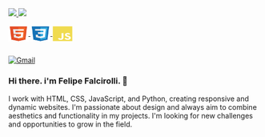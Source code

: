 <div align="left"> <!-- trocar para "center" quando as curiosidades estiverem ativadas -->
  <a href="https://github.com/lipes40">
  <img height="190em" src="https://github-readme-stats.vercel.app/api?username=lipes40&show_icons=true&theme=dracula&include_all_commits=true&count_private=true"/>
  <img height="190em" src="https://github-readme-stats.vercel.app/api/top-langs/?username=lipes40&layout=compact&langs_count=7&theme=dracula"/>
</div>
  <div style="display: inline_block"><br>
  <img align="center" alt="m-HTML" height="30" width="40" src="https://raw.githubusercontent.com/devicons/devicon/master/icons/html5/html5-original.svg">
  <img align="center" alt="m-CSS" height="30" width="40" src="https://raw.githubusercontent.com/devicons/devicon/master/icons/css3/css3-original.svg">
  <img align="center" alt="m-Js" height="30" width="40" src="https://raw.githubusercontent.com/devicons/devicon/master/icons/javascript/javascript-plain.svg">
    
</div>
  
  ##
  
 <div>
  <a href="mailto:fellipeteixeirab@gmail.com">
    <img src="https://img.shields.io/badge/Gmail-D14836?style=for-the-badge&logo=gmail&logoColor=white" alt="Gmail">
  </a>
  </div>

  ### Hi there. i'm Felipe Falcirolli. 👋

  I work with HTML, CSS, JavaScript, and Python, creating responsive and dynamic websites. I'm passionate about design and always aim to combine aesthetics and functionality in my projects. I'm looking for new challenges and opportunities to grow in the field.

 
  

  
  

